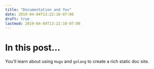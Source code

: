 ```yaml
---
title: "Documentation and You"
date: 2019-04-04T13:22:10-07:00
draft: true
lastmod: 2019-04-04T13:22:10-07:00
---
```

# In this post...

You'll learn about using `Hugo` and `golang` to create a rich static doc site.
